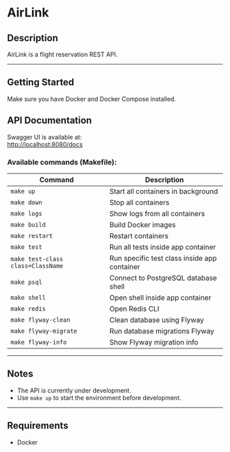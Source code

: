 # AirLink

## Description

AirLink is a flight reservation REST API.

---

## Getting Started

Make sure you have Docker and Docker Compose installed.

## API Documentation

Swagger UI is available at:  
[http://localhost:8080/docs](http://localhost:8080/docs)

### Available commands (Makefile):

| Command                           | Description                                  |
|-----------------------------------|----------------------------------------------|
| `make up`                         | Start all containers in background           |
| `make down`                       | Stop all containers                          |
| `make logs`                       | Show logs from all containers                |
| `make build`                      | Build Docker images                          |
| `make restart`                    | Restart containers                           |
| `make test`                       | Run all tests inside app container           |
| `make test-class class=ClassName` | Run specific test class inside app container |
| `make psql`                       | Connect to PostgreSQL database shell         |
| `make shell`                      | Open shell inside app container              |
| `make redis`                      | Open Redis CLI                               |
| `make flyway-clean`               | Clean database using Flyway                  |
| `make flyway-migrate`             | Run database migrations Flyway               |
| `make flyway-info`                | Show Flyway migration info                   |

---

## Notes

- The API is currently under development.
- Use `make up` to start the environment before development.

---

## Requirements

- Docker